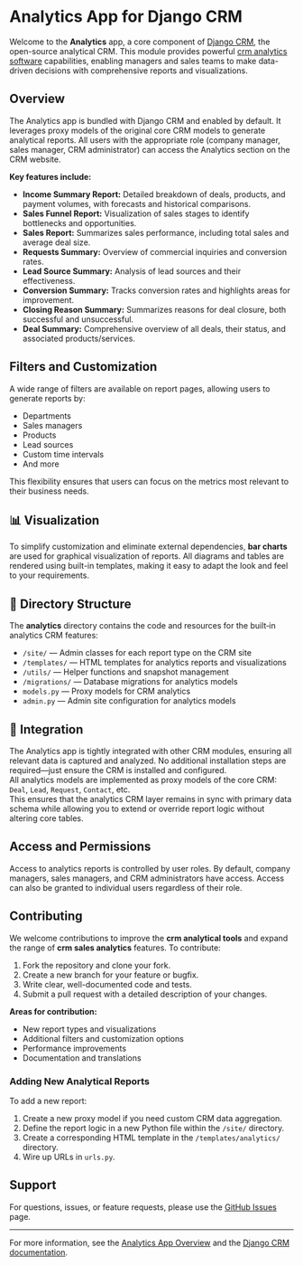 # Analytics App for Django CRM

Welcome to the **Analytics** app, a core component of [Django CRM](https://github.com/DjangoCRM/django-crm/), the open-source analytical CRM. This module provides powerful [crm analytics software](https://djangocrm.github.io/info/features/analytics-app-features/) capabilities, enabling managers and sales teams to make data-driven decisions with comprehensive reports and visualizations.

## Overview

The Analytics app is bundled with Django CRM and enabled by default. It leverages proxy models of the original core CRM models to generate analytical reports. All users with the appropriate role (company manager, sales manager, CRM administrator) can access the Analytics section on the CRM website.

**Key features include:**

- **Income Summary Report:** Detailed breakdown of deals, products, and payment volumes, with forecasts and historical comparisons.
- **Sales Funnel Report:** Visualization of sales stages to identify bottlenecks and opportunities.
- **Sales Report:** Summarizes sales performance, including total sales and average deal size.
- **Requests Summary:** Overview of commercial inquiries and conversion rates.
- **Lead Source Summary:** Analysis of lead sources and their effectiveness.
- **Conversion Summary:** Tracks conversion rates and highlights areas for improvement.
- **Closing Reason Summary:** Summarizes reasons for deal closure, both successful and unsuccessful.
- **Deal Summary:** Comprehensive overview of all deals, their status, and associated products/services.

## Filters and Customization

A wide range of filters are available on report pages, allowing users to generate reports by:

- Departments
- Sales managers
- Products
- Lead sources
- Custom time intervals
- And more

This flexibility ensures that users can focus on the metrics most relevant to their business needs.

## 📊 Visualization

To simplify customization and eliminate external dependencies, **bar charts** are used for graphical visualization of reports. All diagrams and tables are rendered using built-in templates, making it easy to adapt the look and feel to your requirements.

## 📂 Directory Structure

The **analytics** directory contains the code and resources for the built‑in analytics CRM features:

- `/site/` — Admin classes for each report type on the CRM site
- `/templates/` — HTML templates for analytics reports and visualizations
- `/utils/` — Helper functions and snapshot management
- `/migrations/` — Database migrations for analytics models
- `models.py` — Proxy models for CRM analytics
- `admin.py` — Admin site configuration for analytics models

## 🔗 Integration

The Analytics app is tightly integrated with other CRM modules, ensuring all relevant data is captured and analyzed. No additional installation steps are required—just ensure the CRM is installed and configured.  
All analytics models are implemented as proxy models of the core CRM:  
`Deal`, `Lead`, `Request`, `Contact`, etc.  
This ensures that the analytics CRM layer remains in sync with primary data schema while allowing you to extend or override report logic without altering core tables.

## Access and Permissions

Access to analytics reports is controlled by user roles. By default, company managers, sales managers, and CRM administrators have access. Access can also be granted to individual users regardless of their role.

## Contributing

We welcome contributions to improve the **crm analytical tools** and expand the range of **crm sales analytics** features. To contribute:

1. Fork the repository and clone your fork.
2. Create a new branch for your feature or bugfix.
3. Write clear, well-documented code and tests.
4. Submit a pull request with a detailed description of your changes.

**Areas for contribution:**

- New report types and visualizations
- Additional filters and customization options
- Performance improvements
- Documentation and translations

### Adding New Analytical Reports

To add a new report:

1. Create a new proxy model if you need custom CRM data aggregation.
2. Define the report logic in a new Python file within the `/site/` directory.
3. Create a corresponding HTML template in the `/templates/analytics/` directory.
4. Wire up URLs in `urls.py`.

## Support

For questions, issues, or feature requests, please use the [GitHub Issues](https://github.com/DjangoCRM/django-crm/issues) page.

---

For more information, see the [Analytics App Overview](https://github.com/DjangoCRM/django-crm/blob/main/docs/django-crm_analytics_app_overview.md) and the [Django CRM documentation](https://django-crm-admin.readthedocs.io).

